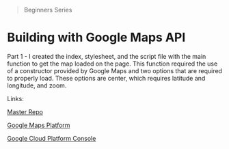 > Beginners Series

# Building with Google Maps API

Part 1 - I created the index, stylesheet, and the script file with the main function to get the map loaded on the page. This function required the use of a constructor provided by Google Maps and two options that are required to properly load. These options are center, which requires latitude and longitude, and zoom.

Links:

[Master Repo](https://github.com/RafaelDavisH/Building-with-Google-Maps-API/tree/master)

[Google Maps Platform](https://developers.google.com/maps/documentation)

[Google Cloud Platform Console](https://cloud.google.com/console/google/maps-apis/overview)
